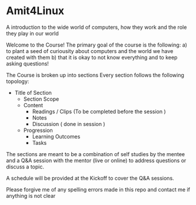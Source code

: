 # Amit4Linux
A introduction to the wide world of computers, how they work and the role they play in our world

Welcome to the Course! The primary goal of the course is the following:
a) to plant a seed of curiousity about computers and the world we have created with them
b) that it is okay to not know everything and to keep asking questions!

The Course is broken up into sections
Every section follows the following topology:
- Title of Section
    - Section Scope
    - Content
        - Readings / Clips (To be completed before the session )
        - Notes
        - Discussion ( done in session )
    - Progression 
        - Learning Outcomes 
        - Tasks 

The sections are meant to be a combination of self studies by the mentee and a Q&A session with the mentor (live or online) to address questions or discuss a topic.

A schedule will be provided at the Kickoff to cover the Q&A sessions.

Please forgive me of any spelling errors made in this repo and contact me if anything is not clear